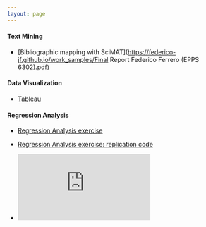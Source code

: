 ```yaml
---
layout: page
---
```

#### Text Mining
  + [Bibliographic mapping with SciMAT](https://federico-jf.github.io/work_samples/Final Report Federico Ferrero (EPPS 6302).pdf)
  
#### Data Visualization
  + [Tableau](https://federico-jf.github.io/work_samples/Tableau_samples_Ferrero.pdf)
  
#### Regression Analysis
  + [Regression Analysis exercise](https://federico-jf.github.io/work_samples/Final_Paper_Ferrero.pdf)
  + [Regression Analysis exercise: replication code](https://federico-jf.github.io/work_samples/Replication_code_ferrero.R)

  
  + <embed src="https://federico-jf.github.io/Final_Paper_Ferrero.pdf" type="application/pdf" />

